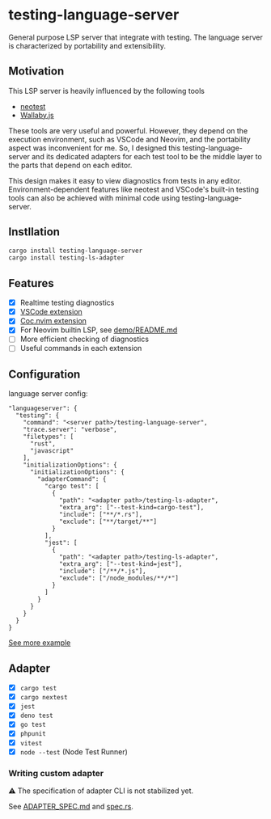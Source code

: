 # testing-language-server

General purpose LSP server that integrate with testing.
The language server is characterized by portability and extensibility.

## Motivation

This LSP server is heavily influenced by the following tools

- [neotest](https://github.com/nvim-neotest/neotest)
- [Wallaby.js](https://wallabyjs.com)

These tools are very useful and powerful. However, they depend on the execution environment, such as VSCode and Neovim, and the portability aspect was inconvenient for me.
So, I designed this testing-language-server and its dedicated adapters for each test tool to be the middle layer to the parts that depend on each editor.

This design makes it easy to view diagnostics from tests in any editor. Environment-dependent features like neotest and VSCode's built-in testing tools can also be achieved with minimal code using testing-language-server.

## Instllation

```sh
cargo install testing-language-server
cargo install testing-ls-adapter
```

## Features

- [x] Realtime testing diagnostics
- [x] [VSCode extension](https://github.com/kbwo/vscode-testing-ls)
- [x] [Coc.nvim extension](https://github.com/kbwo/coc-testing-ls)
- [x] For Neovim builtin LSP, see [demo/README.md](./demo/README.md)
- [ ] More efficient checking of diagnostics
- [ ] Useful commands in each extension

## Configuration

language server config:

```
"languageserver": {
  "testing": {
    "command": "<server path>/testing-language-server",
    "trace.server": "verbose",
    "filetypes": [
      "rust",
      "javascript"
    ],
    "initializationOptions": {
      "initializationOptions": {
        "adapterCommand": {
          "cargo test": [
            {
              "path": "<adapter path>/testing-ls-adapter",
              "extra_arg": ["--test-kind=cargo-test"],
              "include": ["**/*.rs"],
              "exclude": ["**/target/**"]
            }
          ],
          "jest": [
            {
              "path": "<adapter path>/testing-ls-adapter",
              "extra_arg": ["--test-kind=jest"],
              "include": ["/**/*.js"],
              "exclude": ["/node_modules/**/*"]
            }
          ]
        }
      }
    }
  }
}
```

[See more example](./demo/.vim/coc-settings.json)

## Adapter
- [x] `cargo test`
- [x] `cargo nextest`
- [x] `jest`
- [x] `deno test`
- [x] `go test`
- [x] `phpunit`
- [x] `vitest`
- [x] `node --test` (Node Test Runner)

### Writing custom adapter
⚠ The specification of adapter CLI is not stabilized yet.

See [ADAPTER_SPEC.md](./doc/ADAPTER_SPEC.md) and [spec.rs](./src/spec.rs).
